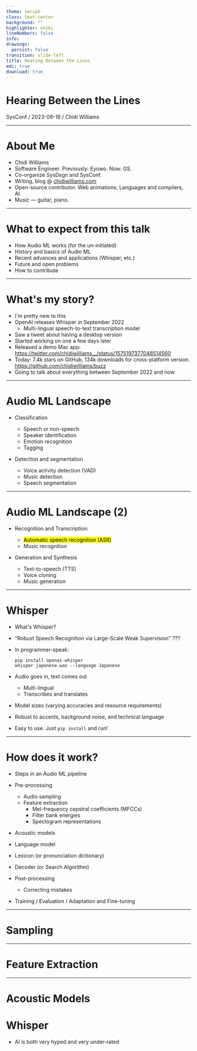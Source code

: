 ```yaml
---
theme: seriph
class: text-center
background: ""
highlighter: shiki
lineNumbers: false
info:
drawings:
  persist: false
transition: slide-left
title: Hearing Between the Lines
mdc: true
download: true
---
```


# Hearing Between the Lines

SysConf / 2023-09-16 / Chidi Williams

---

# About Me

- Chidi Williams
- Software Engineer. Previously: Eyowo. Now: GS.
- Co-organize SysDsgn and SysConf.
- Writing, blog @ [chidiwilliams.com](https://chidiwilliams.com)
- Open-source contributor. Web animations, Languages and compilers, AI.
- Music — guitar, piano.

---

# What to expect from this talk

- How Audio ML works (for the un-initiated)
- History and basics of Audio ML
- Recent advances and applications (Whisper, etc.)
- Future and open problems
- How to contribute

---

# What's my story?

- I'm pretty new to this
- OpenAI releases Whisper in September 2022
  - Multi-lingual speech-to-text transcription model
- Saw a tweet about having a desktop version
- Started working on one a few days later
- Released a demo Mac app: https://twitter.com/chidiwilliams__/status/1575197377048514560
- Today: 7.4k stars on GitHub, 134k downloads for cross-platform version. https://github.com/chidiwilliams/buzz
- Going to talk about everything between September 2022 and now

---

# Audio ML Landscape

- Classification

  - Speech or non-speech
  - Speaker identification
  - Emotion recognition
  - Tagging

- Detection and segmentation

  - Voice activity detection (VAD)
  - Music detection
  - Speech segmentation

---

# Audio ML Landscape (2)

- Recognition and Transcription

  - <mark>Automatic speech recognition (ASR)</mark>
  - Music recognition

- Generation and Synthesis
  - Text-to-speech (TTS)
  - Voice cloning
  - Music generation

---

# Whisper

- What's Whisper?
- "Robust Speech Recognition via Large-Scale Weak Supervision" ???
- In programmer-speak:

  ```shell
  pip install openai-whisper
  whisper japanese.wav --language Japanese
  ```

- Audio goes in, text comes out
  - Multi-lingual
  - Transcribes and translates
- Model sizes (varying accuracies and resource requirements)
- Robust to accents, background noise, and technical language
- Easy to use. Just `pip install` and run!

---

# How does it work?

- Steps in an Audio ML pipeline
- Pre-processing
  - Audio sampling
  - Feature extraction
    - Mel-frequency cepstral coefficients (MFCCs)
    - Filter bank energies
    - Spectogram representations
- Acoustic models
- Language model
- Lexicon (or pronunciation dictionary)
- Decoder (or Search Algorithm)
- Post-processing

  - Correcting mistakes

- Training / Evaluation / Adaptation and Fine-tuning

---

# Sampling

---

# Feature Extraction

---

# Acoustic Models

# Whisper

- AI is both very hyped and very under-rated
